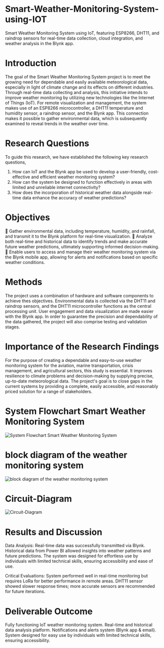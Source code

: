 # Smart-Weather-Monitoring-System-using-IOT
Smart Weather Monitoring System using IoT, featuring ESP8266, DHT11, and raindrop sensors for real-time data collection, cloud integration, and weather analysis in the Blynk app.

# Introduction 
The goal of the Smart Weather Monitoring System project is to meet the growing need for dependable and easily available meteorological data, especially in light of climate change and its effects on different industries. Through real-time data collecting and analysis, this initiative intends to improve weather monitoring by utilizing new technologies like the Internet of Things (IoT). For remote visualization and management, the system makes use of an ESP8266 microcontroller, a DHT11 temperature and humidity sensor, a raindrop sensor, and the Blynk app. This connection makes it possible to gather environmental data, which is subsequently examined to reveal trends in the weather over time. 

#  Research Questions 
To guide this research, we have established the following key research questions, 
1. How can IoT and the Blynk app be used to develop a user-friendly, cost-effective and efficient weather monitoring system? 
2. How can the system be designed to function effectively in areas with limited and unreliable internet connectivity? 
3. How does the incorporation of historical weather data alongside real-time data enhance the accuracy of weather predictions?

# Objectives 
 Gather environmental data, including temperature, humidity, and rainfall, and transmit it to the Blynk platform for real-time visualization. 
 Analyze both real-time and historical data to identify trends and make accurate future weather predictions, ultimately supporting informed decision-making. 
 Enable users to access and manage their weather monitoring system via the Blynk mobile app, allowing for alerts and notifications based on specific weather conditions.

# Methods
The project uses a combination of hardware and software components to achieve thes objectives. Environmental data is collected via the DHT11 and raindrop sensors, and the DHT11 microcontroller functions as the central processing unit. User engagement and data visualization are made easier with the Blynk app. In order to guarantee the precision and dependability of the data gathered, the project will also comprise testing and validation stages.

# Importance of the Research Findings 
For the purpose of creating a dependable and easy-to-use weather monitoring system for the aviation, marine transportation, crisis management, and agricultural sectors, this study is essential. It improves resilience to climate problems and decision-making by supplying precise, up-to-date meteorological data. The project's goal is to close gaps in the current systems by providing a complete, easily accessible, and reasonably priced solution for a range of stakeholders. 

# System Flowchart Smart Weather Monitoring System

![System Flowchart Smart Weather Monitoring System](https://github.com/user-attachments/assets/d78a7736-b4be-4ef6-b0e2-4cbc7bac875b)

# block diagram of the weather monitoring system 

![block diagram of the weather monitoring system](https://github.com/user-attachments/assets/c955e8e0-9750-4c7d-917c-f63f3a4a7a07)

# Circuit-Diagram

![Circuit-Diagram](https://github.com/user-attachments/assets/8f071d26-a894-40a4-acf4-1ef270e3a9ec)

# Results and Discussion
Data Analysis:
Real-time data was successfully transmitted via Blynk.
Historical data from Power BI allowed insights into weather patterns and future predictions.
The system was designed for effortless use by individuals with limited technical skills, ensuring accessibility and ease of use.

Critical Evaluations:
System performed well in real-time monitoring but requires LoRa for better performance in remote areas.
DHT11 sensor showed slower response times; more accurate sensors are recommended for future iterations.

# Deliverable Outcome
Fully functioning IoT weather monitoring system.
Real-time and historical data analysis platform.
Notifications and alerts system (Blynk app & email).
System designed for easy use by individuals with limited technical skills, ensuring accessibility.









